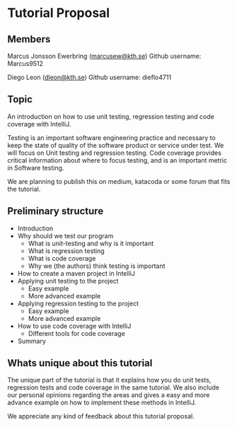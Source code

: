 # Tutorial Proposal
## Members
Marcus Jonsson Ewerbring (marcusew@kth.se)
Github username: Marcus9512

Diego Leon (dleon@kth.se)
Github username: dieflo4711

## Topic
An introduction on how to use unit testing, regression testing and code coverage with IntelliJ. 

Testing is an important software engineering practice and necessary to keep the state of quality of the software product or service under test. We will focus on Unit testing and regression testing. Code coverage provides critical information about where to focus testing, and is an important metric in Software testing.

We are planning to publish this on medium, katacoda or some forum that fits the tutorial.
## Preliminary structure

* Introduction
* Why should we test our program
    * What is unit-testing and why is it important
    * What is regression testing 
    * What is code coverage
    * Why we (the authors) think testing is important
* How to create a maven project in IntelliJ
* Applying unit testing to the project
    * Easy example
    * More advanced example
* Applying regression testing to the project
    * Easy example
    * More advanced example
* How to use code coverage with IntelliJ
    * Different tools for code coverage
* Summary

## Whats unique about this tutorial
The unique part of the tutorial is that it explains how you do unit tests, regression tests and code coverage in the same tutorial.
We also include our personal opinions regarding the areas and gives a easy and more advance example on how to implement these methods in IntelliJ.


We appreciate any kind of feedback about this tutorial proposal. 